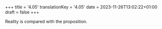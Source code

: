 +++
title = '4.05'
translationKey = '4.05'
date = 2023-11-26T13:02:22+01:00
draft = false
+++

Reality is compared with the proposition.
